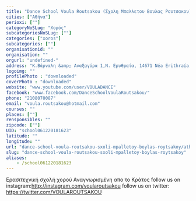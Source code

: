 ```yaml
---
title: "Dance School Voula Routsakou (Σχολη Μπαλλετου Βουλας Ρουτσακου)"
cities: ["Αθήνα"]
perioxi: [""]
categoryNoSLug: "Χορός"
subcategoriesNoSLug: [""]
categories: ["xoros"]
subcategories: [""]
organisationid: ""
organisation: ""
orgurl: "undefined-"
address: "Κ.Βάρναλη &amp; Αναξαγόρα 1,Ν. Ερυθραία, 14671 Néa Erithraía, Attiki, Greece"
logoimg: ""
profilePhoto : "downloaded"
coverPhoto : "downloaded"
website: "www.youtube.com/user/VOULADANCE"
facebook: "www.facebook.com/DanceSchoolVoulaRoutsakou/"
phone: "2108070087"
email: "voula.routsakou@hotmail.com"
courses: ""
places: [""]
rensponsibles: ""
zipcode: [""]
UID: "school061220181623"
latitude: ""
longitude: ""
url: "dance-school-voula-routsakou-sxoli-mpalletoy-boylas-roytsakoy/athina/xoros/"
slug: "dance-school-voula-routsakou-sxoli-mpalletoy-boylas-roytsakoy"
aliases:
    - /school061220181623
---
```





Ερασιτεχνική σχολή χορού Αναγνωρισμένη απο το Κράτος follow us on instagram:http://instagram.com/voularoutsakou follow us on twitter: https://twitter.com/VOULAROUTSAKOU
